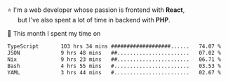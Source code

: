 ⭐ I'm a web developer whose passion is frontend with <b>React</b>,<br/>
&nbsp; &nbsp; &nbsp; but I've also spent a lot of time in backend with <b>PHP</b>.

📅 This month I spent my time on

<!--START_SECTION:waka-->

```txt
TypeScript       103 hrs 34 mins ###################......   74.07 %
JSON             9 hrs 48 mins   ##.......................   07.02 %
Nix              9 hrs 23 mins   ##.......................   06.71 %
Bash             4 hrs 55 mins   #........................   03.53 %
YAML             3 hrs 44 mins   #........................   02.67 %
```

<!--END_SECTION:waka-->

